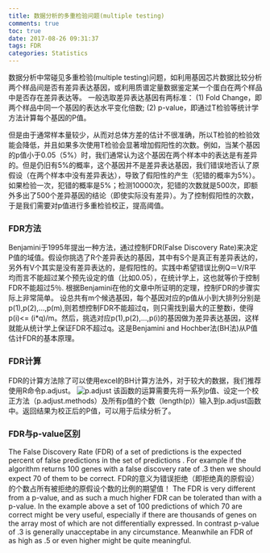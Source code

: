 ```yaml
---
title: 数据分析的多重检验问题(multiple testing)
comments: true
toc: true
date: 2017-08-26 09:31:37
tags: FDR
categories: Statistics
---
```

数据分析中常碰见多重检验(multiple testing)问题，如利用基因芯片数据比较分析两个样品间是否有差异表达基因，或利用质谱定量数据鉴定某一个蛋白在两个样品中是否存在差异表达等。
一般选取差异表达基因有两标准：
(1) Fold Change，即两个样品中同一个基因的表达水平变化倍数; 
(2) p-value，即通过T检验等统计学方法计算每个基因的P值。
<!--more-->
但是由于通常样本量较少，从而对总体方差的估计不很准确，所以T检验的检验效能会降低，并且如果多次使用T检验会显著增加假阳性的次数。例如，当某个基因的p值小于0.05（5%）时，我们通常认为这个基因在两个样本中的表达是有差异的。但是仍旧有5%的概率，这个基因并不是差异表达基因，我们错误地否认了原假设（在两个样本中没有差异表达），导致了假阳性的产生（犯错的概率为5%）。
如果检验一次，犯错的概率是5%；检测10000次，犯错的次数就是500次，即额外多出了500个差异基因的结论（即使实际没有差异）。为了控制假阳性的次数，于是我们需要对p值进行多重检验校正，提高阈值。

### FDR方法
Benjamini于1995年提出一种方法，通过控制FDR(False Discovery Rate)来决定P值的域值。假设你挑选了R个差异表达的基因，其中有S个是真正有差异表达的，另外有V个其实是没有差异表达的，是假阳性的。实践中希望错误比例Q＝V/R平均而言不能超过某个预先设定的值（比如0.05），在统计学上，这也就等价于控制FDR不能超过5％.
根据Benjamini在他的文章中所证明的定理，控制FDR的步骤实际上非常简单。
设总共有m个候选基因，每个基因对应的p值从小到大排列分别是p(1),p(2),...,p(m),则若想控制FDR不能超过q，则只需找到最大的正整数i，使得 p(i)<= (i*q)/m。然后，挑选对应p(1),p(2),...,p(i)的基因做为差异表达基因，这样就能从统计学上保证FDR不超过q。这是Benjamini and Hochber法(BH法)从P值估计FDR的基本原理。

### FDR计算
FDR的计算方法除了可以使用excel的BH计算方法外，对于较大的数据，我们推荐使用R命令p.adjust。
![p.adjust](https://www.ligene.cn/images/blog/fdr_padjust.png)
该函数的运算需要先将一系列p值、设定一个校正方法（p.adjust.methods）及所有p值的个数（length(p)）输入到p.adjust函数中。返回结果为校正后的P值，可以用于后续分析了。

### FDR与p-value区别
The False Discovery Rate (FDR) of a set of predictions is the expected percent of false predictions in the set of predictions . For example if the algorithm returns 100 genes with a false discovery rate of .3 then we should expect 70 of them to be correct. FDR的意义为错误拒绝（即拒绝真的原假设）的个数占所有被拒绝的原假设个数的比例的期望值！
The FDR is very different from a p-value, and as such a much higher FDR can be tolerated than with a p-value. In the example above a set of 100 predictions of which 70 are correct might be very useful, especially if there are thousands of genes on the array most of which are not differentially expressed. In contrast p-value of .3 is generally unacceptabe in any circumstance. Meanwhile an FDR of as high as .5 or even higher might be quite meaningful.
